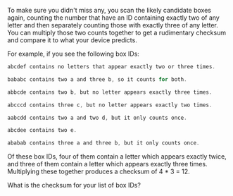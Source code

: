 To make sure you didn't miss any, you scan the likely candidate boxes again, counting the number that have an ID containing exactly two of any letter and then separately counting those with exactly three of any letter. You can multiply those two counts together to get a rudimentary checksum and compare it to what your device predicts.

For example, if you see the following box IDs:

```js
abcdef contains no letters that appear exactly two or three times.

bababc contains two a and three b, so it counts for both.

abbcde contains two b, but no letter appears exactly three times.

abcccd contains three c, but no letter appears exactly two times.

aabcdd contains two a and two d, but it only counts once.

abcdee contains two e.

ababab contains three a and three b, but it only counts once.
```

Of these box IDs, four of them contain a letter which appears exactly twice, and three of them contain a letter which appears exactly three times. Multiplying these together produces a checksum of 4 \* 3 = 12.

What is the checksum for your list of box IDs?
